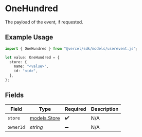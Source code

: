 # OneHundred

The payload of the event, if requested.

## Example Usage

```typescript
import { OneHundred } from "@vercel/sdk/models/userevent.js";

let value: OneHundred = {
  store: {
    name: "<value>",
    id: "<id>",
  },
};
```

## Fields

| Field                              | Type                               | Required                           | Description                        |
| ---------------------------------- | ---------------------------------- | ---------------------------------- | ---------------------------------- |
| `store`                            | [models.Store](../models/store.md) | :heavy_check_mark:                 | N/A                                |
| `ownerId`                          | *string*                           | :heavy_minus_sign:                 | N/A                                |
